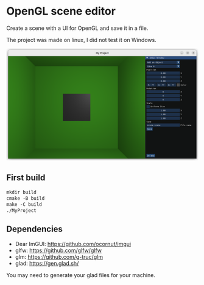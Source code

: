 # OpenGL scene editor

Create a scene with a UI for OpenGL and save it in a file.

The project was made on linux, I did not test it on Windows.

![demo](<data/demo.png>)

## First build

```
mkdir build
cmake -B build
make -C build
./MyProject
```

## Dependencies

- Dear ImGUI: https://github.com/ocornut/imgui
- glfw: https://github.com/glfw/glfw
- glm: https://github.com/g-truc/glm
- glad: https://gen.glad.sh/

You may need to generate your glad files for your machine.
